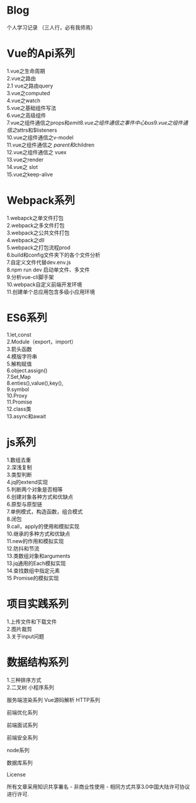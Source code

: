 # Blog

个人学习记录 （三人行，必有我师焉）

# Vue的Api系列     
1.vue之生命周期   
2.vue之路由        
2.1 vue之路由query        
3.vue之computed        
4.vue之watch           
5.vue之基础组件写法       
6.vue之高级组件        
7.vue之组件通信之props和$emit        
8.vue之组件通信之事件中心bus      
9.vue之组件通信之$attrs和$listeners     
10.vue之组件通信之v-model       
11.vue之组件通信之 $parent和$children       
12.vue之组件通信之 vuex       
13.vue之render      
14.vue之 slot      
15.vue之keep-alive      

# Webpack系列      
1.webapck之单文件打包        
2.webpack之多文件打包        
3.webpack之公共文件打包        
4.webpack之dll       
5.webpack之打包流程prod       
6.build和config文件夹下的各个文件分析        
7.自定义文件代替dev.env.js        
8.npm run dev 启动单文件、多文件      
9.分析vue-cli脚手架         
10.webpack自定义前端开发环境        
11.创建单个总应用包含多级小应用环境         

# ES6系列             
1.let,const        
2.Module（export，import）         
3.箭头函数                                
4.模版字符串                        
5.解构赋值                      
6.object.assign()           
7.Set,Map               
8.enties(),value(),key(),         
9.symbol              
10.Proxy            
11.Promise          
12.class类           
13.async和await          

# js系列          
1.数组去重                    
2.深浅复制                 
3.类型判断          
4.jq的extend实现       
5.判断两个对象是否相等                   
6.创建对象各种方式和优缺点        
6.原型与原型链        
7.单例模式，构造函数，组合模式               
8.闭包          
9.call，apply的使用和模拟实现          
10.继承的多种方式和优缺点                  
11.new的作用和模拟实现                
12.防抖和节流                  
13.类数组对象和arguments          
13.jq通用的Each模拟实现                   
14.查找数组中指定元素              
15 Promise的模拟实现               

# 项目实践系列                 
1.上传文件和下载文件       
2.图片裁剪      
3.关于input问题     


# 数据结构系列       
1.三种排序方式        
2.二叉树
小程序系列


服务端渲染系列
Vue源码解析
HTTP系列


前端优化系列

前端面试系列


前端安全系列


node系列

数据库系列



License

所有文章采用知识共享署名 - 非商业性使用 - 相同方式共享3.0中国大陆许可协议进行许可.
